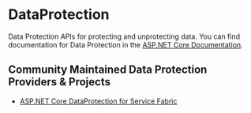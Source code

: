 DataProtection
==============

Data Protection APIs for protecting and unprotecting data. You can find documentation for Data Protection in the [ASP.NET Core Documentation](https://docs.microsoft.com/aspnet/core/security/data-protection/).

## Community Maintained Data Protection Providers & Projects

 - [ASP.NET Core DataProtection for Service Fabric](https://github.com/MedAnd/AspNetCore.DataProtection.ServiceFabric)
